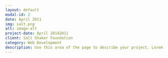 ```yaml
---
layout: default
modal-id: 2
date: April 2011
img: salt.png
alt: image-alt
project-date: April 20142011
client: Salt Shaker Foundation
category: Web Development
description: Use this area of the page to describe your project. Lorem ipsum dolor sit amet, consectetur adipisicing elit. Mollitia neque assumenda ipsam nihil, molestias magnam, recusandae quos quis inventore quisquam velit asperiores, vitae? Reprehenderit soluta, eos quod consequuntur itaque. Nam.
---
```

